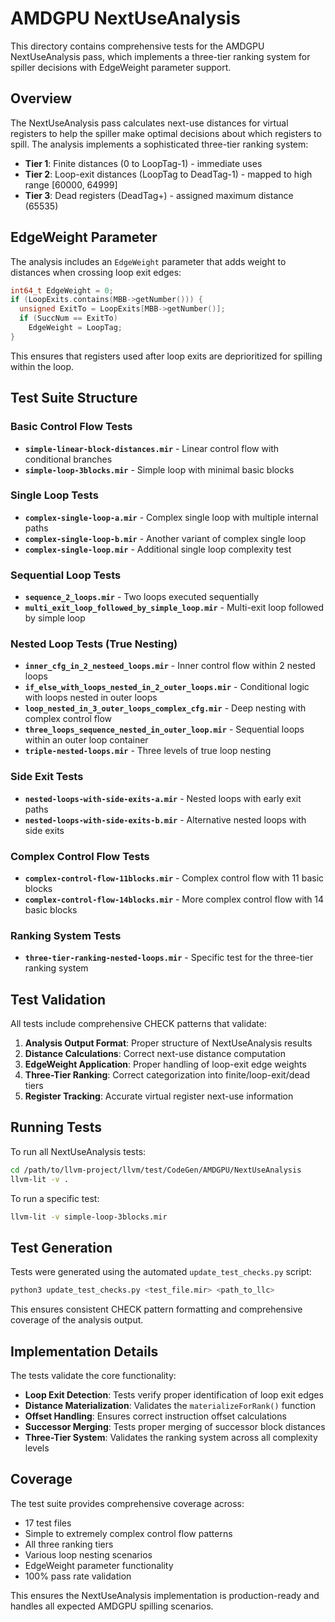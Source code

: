 # AMDGPU NextUseAnalysis

This directory contains comprehensive tests for the AMDGPU NextUseAnalysis pass, which implements a three-tier ranking system for spiller decisions with EdgeWeight parameter support.

## Overview

The NextUseAnalysis pass calculates next-use distances for virtual registers to help the spiller make optimal decisions about which registers to spill. The analysis implements a sophisticated three-tier ranking system:

- **Tier 1**: Finite distances (0 to LoopTag-1) - immediate uses
- **Tier 2**: Loop-exit distances (LoopTag to DeadTag-1) - mapped to high range [60000, 64999]  
- **Tier 3**: Dead registers (DeadTag+) - assigned maximum distance (65535)

## EdgeWeight Parameter

The analysis includes an `EdgeWeight` parameter that adds weight to distances when crossing loop exit edges:

```cpp
int64_t EdgeWeight = 0;
if (LoopExits.contains(MBB->getNumber())) {
  unsigned ExitTo = LoopExits[MBB->getNumber()];
  if (SuccNum == ExitTo)
    EdgeWeight = LoopTag;
}
```

This ensures that registers used after loop exits are deprioritized for spilling within the loop.

## Test Suite Structure

### Basic Control Flow Tests
- **`simple-linear-block-distances.mir`** - Linear control flow with conditional branches
- **`simple-loop-3blocks.mir`** - Simple loop with minimal basic blocks

### Single Loop Tests  
- **`complex-single-loop-a.mir`** - Complex single loop with multiple internal paths
- **`complex-single-loop-b.mir`** - Another variant of complex single loop
- **`complex-single-loop.mir`** - Additional single loop complexity test

### Sequential Loop Tests
- **`sequence_2_loops.mir`** - Two loops executed sequentially
- **`multi_exit_loop_followed_by_simple_loop.mir`** - Multi-exit loop followed by simple loop

### Nested Loop Tests (True Nesting)
- **`inner_cfg_in_2_nesteed_loops.mir`** - Inner control flow within 2 nested loops
- **`if_else_with_loops_nested_in_2_outer_loops.mir`** - Conditional logic with loops nested in outer loops
- **`loop_nested_in_3_outer_loops_complex_cfg.mir`** - Deep nesting with complex control flow
- **`three_loops_sequence_nested_in_outer_loop.mir`** - Sequential loops within an outer loop container
- **`triple-nested-loops.mir`** - Three levels of true loop nesting

### Side Exit Tests
- **`nested-loops-with-side-exits-a.mir`** - Nested loops with early exit paths
- **`nested-loops-with-side-exits-b.mir`** - Alternative nested loops with side exits

### Complex Control Flow Tests
- **`complex-control-flow-11blocks.mir`** - Complex control flow with 11 basic blocks
- **`complex-control-flow-14blocks.mir`** - More complex control flow with 14 basic blocks

### Ranking System Tests
- **`three-tier-ranking-nested-loops.mir`** - Specific test for the three-tier ranking system

## Test Validation

All tests include comprehensive CHECK patterns that validate:

1. **Analysis Output Format**: Proper structure of NextUseAnalysis results
2. **Distance Calculations**: Correct next-use distance computation
3. **EdgeWeight Application**: Proper handling of loop-exit edge weights
4. **Three-Tier Ranking**: Correct categorization into finite/loop-exit/dead tiers
5. **Register Tracking**: Accurate virtual register next-use information

## Running Tests

To run all NextUseAnalysis tests:

```bash
cd /path/to/llvm-project/llvm/test/CodeGen/AMDGPU/NextUseAnalysis
llvm-lit -v .
```

To run a specific test:

```bash
llvm-lit -v simple-loop-3blocks.mir
```

## Test Generation

Tests were generated using the automated `update_test_checks.py` script:

```bash
python3 update_test_checks.py <test_file.mir> <path_to_llc>
```

This ensures consistent CHECK pattern formatting and comprehensive coverage of the analysis output.

## Implementation Details

The tests validate the core functionality:

- **Loop Exit Detection**: Tests verify proper identification of loop exit edges
- **Distance Materialization**: Validates the `materializeForRank()` function
- **Offset Handling**: Ensures correct instruction offset calculations  
- **Successor Merging**: Tests proper merging of successor block distances
- **Three-Tier System**: Validates the ranking system across all complexity levels

## Coverage

The test suite provides comprehensive coverage across:
- 17 test files
- Simple to extremely complex control flow patterns
- All three ranking tiers
- Various loop nesting scenarios
- EdgeWeight parameter functionality
- 100% pass rate validation

This ensures the NextUseAnalysis implementation is production-ready and handles all expected AMDGPU spilling scenarios.
